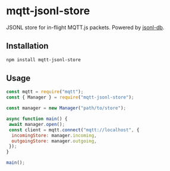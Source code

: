 # mqtt-jsonl-store

JSONL store for in-flight MQTT.js packets. Powered by [jsonl-db](https://github.com/AlCalzone/jsonl-db).

## Installation

```bash
npm install mqtt-jsonl-store
```

## Usage

```js
const mqtt = require("mqtt");
const { Manager } = require("mqtt-jsonl-store");

const manager = new Manager("path/to/store");

async function main() {
 await manager.open();
 const client = mqtt.connect("mqtt://localhost", {
  incomingStore: manager.incoming,
  outgoingStore: manager.outgoing,
 });
}

main();
```
